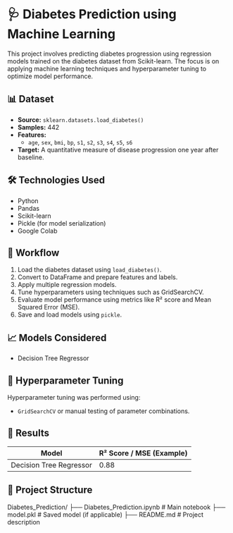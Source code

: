 # 🩺 Diabetes Prediction using Machine Learning

This project involves predicting diabetes progression using regression models trained on the diabetes dataset from Scikit-learn. The focus is on applying machine learning techniques and hyperparameter tuning to optimize model performance.

## 📊 Dataset

- **Source:** `sklearn.datasets.load_diabetes()`
- **Samples:** 442
- **Features:**
  - `age`, `sex`, `bmi`, `bp`, `s1`, `s2`, `s3`, `s4`, `s5`, `s6`
- **Target:** A quantitative measure of disease progression one year after baseline.

## 🛠️ Technologies Used

- Python
- Pandas
- Scikit-learn
- Pickle (for model serialization)
- Google Colab

## 🚀 Workflow

1. Load the diabetes dataset using `load_diabetes()`.
2. Convert to DataFrame and prepare features and labels.
3. Apply multiple regression models.
4. Tune hyperparameters using techniques such as GridSearchCV.
5. Evaluate model performance using metrics like R² score and Mean Squared Error (MSE).
6. Save and load models using `pickle`.

## 📈 Models Considered

- Decision Tree Regressor

## 🔧 Hyperparameter Tuning

Hyperparameter tuning was performed using:
- `GridSearchCV` or manual testing of parameter combinations.

## 📌 Results

| Model                  | R² Score / MSE (Example) |
|------------------------|--------------------------|
| Decision Tree Regressor      | 0.88                    



## 📂 Project Structure

Diabetes_Prediction/
├── Diabetes_Prediction.ipynb # Main notebook
├── model.pkl # Saved model (if applicable)
├── README.md # Project description
